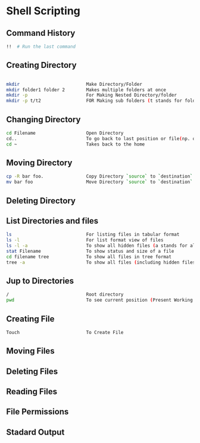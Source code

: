 # Shell Scripting


## Command History
```bash
!!  # Run the last command
```

## Creating Directory
```bash

mkdir                         Make Directory/Folder 
mkdir folder1 folder 2        Makes multiple folders at once
mkdir -p                      For Making Nested Directory/folder
mkdir -p t/t2                 FOR Making sub folders (t stands for folder , t2 stands for subfolder )
```

## Changing Directory
```bash
cd Filename                   Open Directory
cd..                          To go back to last position or file(np. of dots show how many times it will go back)
cd ~                          Takes back to the home
```
## Moving Directory
```bash
cp -R bar foo.                Copy Directory `source` to `destination`
mv bar foo                    Move Directory `source` to `destination`
```

## Deleting Directory

## List Directories and files
```bash
ls                            For listing files in tabular format
ls -l                         For list format view of files 
ls -l -a                      To show all hidden files (a stands for all)
stat Filename                 To show status and size of a file
cd filename tree              To show all files in tree format
tree -a                       To show all files (including hidden files) in tree format
```

## Jup to Directories
```bash
/                             Root directory 
pwd                           To see current position (Present Working Directory)
```

## Creating File
```bash
Touch                         To Create File
```

## Moving Files
## Deleting Files
## Reading Files
## File Permissions
## Stadard Output
